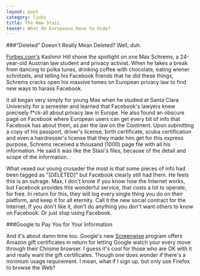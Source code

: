 ```yaml
---
layout: post
category: links
title: The New Stasi
teaser: What do Europeans Have to Hide? 
---
```


###"Deleted" Doesn't Really Mean Deleted? Well, duh.

[Forbes.com's](http://www.forbes.com/sites/kashmirhill/2012/02/07/the-austrian-thorn-in-facebooks-side/) Kashmir Hill shone the spotlight on one Max Schrems, a 24-year-old Austrian law student and privacy activist. When he takes a break from dancing to polka tunes, drinking coffee with chocolate, eating wiener schnitzels, and telling his Facebook friends that he did these things, Schrems cracks open his massive tomes on European privacy law to find new ways to harass Facebook.

It all began very simply for young Max when he studied at Santa Clara University for a semester and learned that Facebook's lawyers knew precisely f\*ck-all about privacy law in Europe. He also found an obscure page on Facebook where European users can get every bit of info that Facebook has about them, as per the law on the Continent. Upon submitting a copy of his passport, driver's license, birth certificate, scuba certification and even a hairdresser's license that they made him get for this express purpose, Schrems received a thousand (1000) page file with all his information. He said it was like the Stasi's files, because of the detail and scope of the information.

What vexed our young crusader the most is that some pieces of info had been tagged as "[DELETED]" but Facebook clearly still had them. He feels this is an outrage. Max, I don't know if you know how the Internet works, but Facebook provides this wonderful service, that costs a lot to operate, for free. In return for this, they will log every single thing you do on their platform, and keep it for all eternity. Call it the new social contract for the Internet. If you don't like it, don't do anything you don't want others to know on Facebook. Or just stop using Facebook. 

###Google to Pay You for Your Information

And it's about damn time too. Google's new [Screenwise](http://www.google.com/landing/screenwisepanel/) program offers Amazon gift certificates in return for letting Google watch your every move through their Chrome browser. I guess it's cool for those who are OK with it and really want the gift certificates. Though one does wonder if there's a minimum usage requirement. I mean, what if I sign up, but only use Firefox to browse the Web?